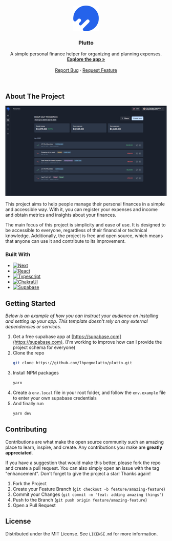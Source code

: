 <br />
<div align="center">
  <a href="https://github.com/lhpegnolatto/plutto">
    <img src=".github/images/logo.svg" alt="Logo" width="80" height="80">
  </a>

  <h3 align="center">Plutto</h3>

  <p align="center">
    A simple personal finance helper for organizing and planning expenses.
    <br />
    <a href="https://plutto.com.br"><strong>Explore the app »</strong></a>
    <br />
    <br />
    <a href="https://github.com/lhpegnolatto/plutto/issues">Report Bug</a>
    ·
    <a href="https://github.com/lhpegnolatto/plutto/issues">Request Feature</a>
  </p>
</div>
<br />

## About The Project

<img src=".github/images/screenshot.png" alt="Screenshot">

This project aims to help people manage their personal finances in a simple and accessible way. With it, you can register your expenses and income and obtain metrics and insights about your finances.

The main focus of this project is simplicity and ease of use. It is designed to be accessible to everyone, regardless of their financial or technical knowledge. Additionally, the project is free and open source, which means that anyone can use it and contribute to its improvement.

### Built With

- [![Next](https://img.shields.io/badge/Next.js-181818?style=for-the-badge&logo=nextdotjs&logoColor=white)](https://nextjs.org/)
- [![React](https://img.shields.io/badge/React-61DAFB?style=for-the-badge&logo=react&logoColor=181818)](https://react.dev/)
- [![Typescript](https://img.shields.io/badge/TypeScript-007ACC?style=for-the-badge&logo=typescript&logoColor=white)](https://www.typescriptlang.org/)
- [![ChakraUI](https://img.shields.io/badge/Chakra UI-319795?style=for-the-badge&logo=chakraui&logoColor=white)](https://chakra-ui.com/)
- [![Supabase](https://img.shields.io/badge/Supabase-181818?style=for-the-badge&logo=supabase&logoColor=white)](https://supabase.com/)

<!-- GETTING STARTED -->

## Getting Started

_Below is an example of how you can instruct your audience on installing and setting up your app. This template doesn't rely on any external dependencies or services._

1. Get a free supabase app at [https://supabase.com](https://supabase.com). (I'm working to improve how can I provide the project schema for everyone)
2. Clone the repo
   ```sh
   git clone https://github.com/lhpegnolatto/plutto.git
   ```
3. Install NPM packages
   ```sh
   yarn
   ```
4. Create a `env.local` file in your root folder, and follow the `env.example` file to enter your own supabase credentials
5. And finally run
   ```sh
   yarn dev
   ```

## Contributing

Contributions are what make the open source community such an amazing place to learn, inspire, and create. Any contributions you make are **greatly appreciated**.

If you have a suggestion that would make this better, please fork the repo and create a pull request. You can also simply open an issue with the tag "enhancement".
Don't forget to give the project a star! Thanks again!

1. Fork the Project
2. Create your Feature Branch (`git checkout -b feature/amazing-feature`)
3. Commit your Changes (`git commit -m 'feat: adding amazing things'`)
4. Push to the Branch (`git push origin feature/amazing-feature`)
5. Open a Pull Request

## License

Distributed under the MIT License. See `LICENSE.md` for more information.
